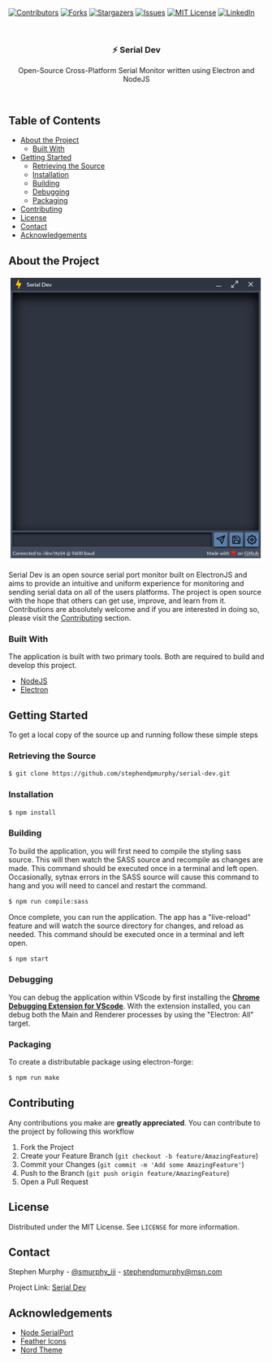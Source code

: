 [![Contributors][contributors-shield]][contributors-url]
[![Forks][forks-shield]][forks-url]
[![Stargazers][stars-shield]][stars-url]
[![Issues][issues-shield]][issues-url]
[![MIT License][license-shield]][license-url]
[![LinkedIn][linkedin-shield]][linkedin-url]

<br />

<p align="center">
  <h3 align="center">⚡ Serial Dev</h3>
  <p align="center">
    Open-Source Cross-Platform Serial Monitor written using Electron and NodeJS
  </p>
</p>

<br />

## Table of Contents
* [About the Project](#about-the-project)
  * [Built With](#built-with)
* [Getting Started](#getting-started)
  * [Retrieving the Source](#retrieving-the-source)
  * [Installation](#installation)
  * [Building](#building)
  * [Debugging](#debuggin)
  * [Packaging](#packaging)
* [Contributing](#contributing)
* [License](#license)
* [Contact](#contact)
* [Acknowledgements](#acknowledgements)

## About the Project

<p align="center">
  <img src="./src/assets/imgs/screenshot.png">
</p>

Serial Dev is an open source serial port monitor built on ElectronJS and aims to provide an intuitive and uniform experience for monitoring and sending serial data on all of the users platforms.
The project is open source with the hope that others can get use, improve, and learn from it. Contributions are absolutely welcome and if you are interested in doing so, please visit the [Contributing](#contributing) section.

### Built With

The application is built with two primary tools. Both are required to build and develop this project.
* [NodeJS](https://nodejs.org/en/)
* [Electron](https://www.electronjs.org/)

## Getting Started

To get a local copy of the source up and running follow these simple steps

### Retrieving the Source

```sh
$ git clone https://github.com/stephendpmurphy/serial-dev.git
```

### Installation

```sh
$ npm install
```

### Building

To build the application, you will first need to compile the styling sass source. This will then watch the SASS source and recompile as changes are made. This command
should be executed once in a terminal and left open. Occasionally, sytnax errors in the SASS source will cause this command to hang and you will need to cancel and restart the command.
```bash
$ npm run compile:sass
```

Once complete, you can run the application. The app has a "live-reload" feature and will watch the source directory for changes, and reload as needed. This command
should be executed once in a terminal and left open.
```bash
$ npm start
```

### Debugging

You can debug the application within VScode by first installing the [**Chrome Debugging Extension for VScode**](https://marketplace.visualstudio.com/items?itemName=msjsdiag.debugger-for-chrome). With the extension installed, you can debug both the Main and Renderer processes by using the "Electron: All" target.

### Packaging

To create a distributable package using electron-forge:
```bash
$ npm run make
```


## Contributing

Any contributions you make are **greatly appreciated**. You can contribute to the project by following this workflow
1. Fork the Project
2. Create your Feature Branch (`git checkout -b feature/AmazingFeature`)
3. Commit your Changes (`git commit -m 'Add some AmazingFeature'`)
4. Push to the Branch (`git push origin feature/AmazingFeature`)
5. Open a Pull Request

## License

Distributed under the MIT License. See `LICENSE` for more information.

## Contact

Stephen Murphy - [@smurphy_iii](https://www.instagram.com/smurphy_iii/) - stephendpmurphy@msn.com

Project Link: [Serial Dev](https://github.com/stephendpmurphy/serial-dev)

## Acknowledgements
* [Node SerialPort](https://serialport.io/)
* [Feather Icons](https://feathericons.com/)
* [Nord Theme](https://www.nordtheme.com/)

[contributors-shield]: https://img.shields.io/github/contributors/stephendpmurphy/serial-dev.svg?style=flat-square
[contributors-url]: https://github.com/stephendpmurphy/serial-dev/graphs/contributors
[forks-shield]: https://img.shields.io/github/forks/stephendpmurphy/serial-dev.svg?style=flat-square
[forks-url]: https://github.com/stephendpmurphy/serial-dev/network/members
[stars-shield]: https://img.shields.io/github/stars/stephendpmurphy/serial-dev.svg?style=flat-square
[stars-url]: https://github.com/stephendpmurphy/serial-dev/stargazers
[issues-shield]: https://img.shields.io/github/issues/stephendpmurphy/serial-dev.svg?style=flat-square
[issues-url]: https://github.com/stephendpmurphy/serial-dev/issues
[license-shield]: https://img.shields.io/github/license/stephendpmurphy/serial-dev.svg?style=flat-square
[license-url]: https://github.com/stephendpmurphy/serial-dev/blob/main/LICENSE
[linkedin-shield]: https://img.shields.io/badge/-LinkedIn-black.svg?style=flat-square&logo=linkedin&colorB=555
[linkedin-url]: https://www.linkedin.com/in/smurphy129/
